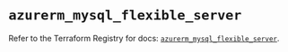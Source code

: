 # `azurerm_mysql_flexible_server`

Refer to the Terraform Registry for docs: [`azurerm_mysql_flexible_server`](https://registry.terraform.io/providers/hashicorp/azurerm/4.22.0/docs/resources/mysql_flexible_server).
